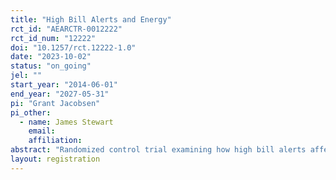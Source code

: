 ```yaml
---
title: "High Bill Alerts and Energy"
rct_id: "AEARCTR-0012222"
rct_id_num: "12222"
doi: "10.1257/rct.12222-1.0"
date: "2023-10-02"
status: "on_going"
jel: ""
start_year: "2014-06-01"
end_year: "2027-05-31"
pi: "Grant Jacobsen"
pi_other:
  - name: James Stewart
    email: 
    affiliation: 
abstract: "Randomized control trial examining how high bill alerts affect energy usage."
layout: registration
---
```


